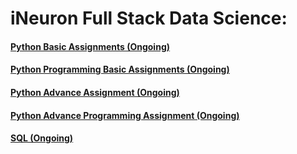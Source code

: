 # iNeuron Full Stack Data Science:
#### [Python Basic Assignments (Ongoing)](https://github.com/amanovishnu/iNeuron-Assignments/tree/main/Python%20Basic%20Assignment)
#### [Python Programming Basic Assignments (Ongoing)](https://github.com/amanovishnu/iNeuron-Assignments/tree/main/Python%20Programming%20Basic%20Assignment)
#### [Python Advance Assignment (Ongoing)](https://github.com/amanovishnu/iNeuron-Assignments/tree/main/Python%20Advance%20Assignment)
#### [Python Advance Programming Assignment (Ongoing)](https://github.com/amanovishnu/iNeuron-Assignments/tree/main/Python%20Advance%20Programming%20Assignment)
#### [SQL (Ongoing)](https://github.com/amanovishnu/iNeuron-Assignments/tree/main/SQL)












